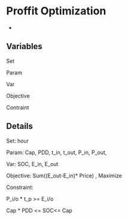 # Proffit Optimization
-
Variables
-
Set

Param

Var

Objective

Contraint

Details
-
Set: hour

Param: Cap, PDD, t_in, t_out, P_in, P_out, 

Var: SOC, E_in, E_out

Objective: Sum((E_out-E_in)* Price) , Maximize

Constraint:

  P_i/o * t_p >= E_i/o

  Cap * PDD <= SOC<= Cap  
